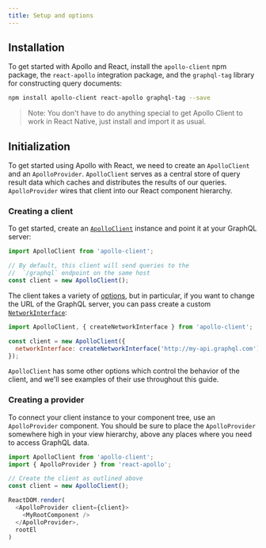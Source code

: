 ```yaml
---
title: Setup and options
---
```

<h2 id="installation">Installation</h2>

To get started with Apollo and React, install the `apollo-client` npm package, the `react-apollo` integration package, and the `graphql-tag` library for constructing query documents:

```bash
npm install apollo-client react-apollo graphql-tag --save
```

> Note: You don't have to do anything special to get Apollo Client to work in React Native, just install and import it as usual.

<h2 id="initialization">Initialization</h2>

To get started using Apollo with React, we need to create an `ApolloClient` and an `ApolloProvider`. `ApolloClient` serves as a central store of query result data which caches and distributes the results of our queries. `ApolloProvider` wires that client into our React component hierarchy.

<h3 id="creating-client">Creating a client</h3>

To get started, create an [`ApolloClient`](/core/apollo-client-api.html#constructor) instance and point it at your GraphQL server:

```js
import ApolloClient from 'apollo-client';

// By default, this client will send queries to the
//  `/graphql` endpoint on the same host
const client = new ApolloClient();
```

The client takes a variety of [options](/core/apollo-client-api.html#constructor), but in particular, if you want to change the URL of the GraphQL server, you can pass create a custom [`NetworkInterface`](/core/apollo-client-api.html#NetworkInterface):

```js
import ApolloClient, { createNetworkInterface } from 'apollo-client';

const client = new ApolloClient({
  networkInterface: createNetworkInterface('http://my-api.graphql.com'),
});
```

`ApolloClient` has some other options which control the behavior of the client, and we'll see examples of their use throughout this guide.

<h3 id="creating-provider">Creating a provider</h3>

To connect your client instance to your component tree, use an `ApolloProvider` component. You should be sure to place the `ApolloProvider` somewhere high in your view hierarchy, above any places where you need to access GraphQL data.

```js
import ApolloClient from 'apollo-client';
import { ApolloProvider } from 'react-apollo';

// Create the client as outlined above
const client = new ApolloClient();

ReactDOM.render(
  <ApolloProvider client={client}>
    <MyRootComponent />
  </ApolloProvider>,
  rootEl
)
```

<!--  Add content here once it exists -->
<!-- ## Troubleshooting -->
